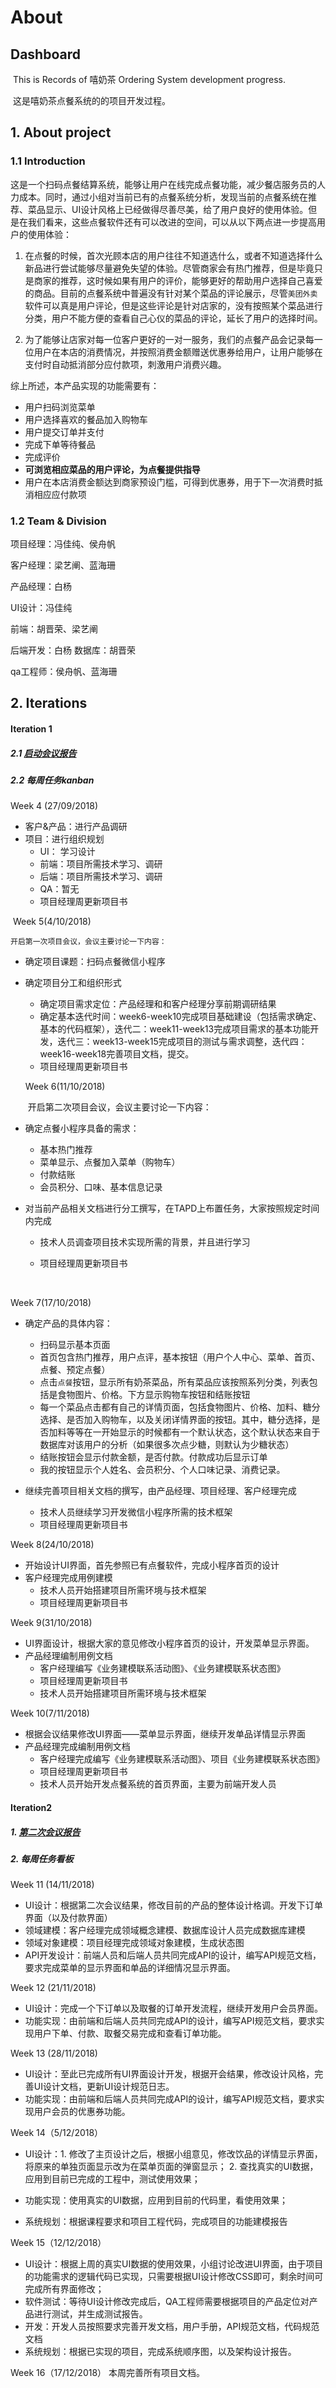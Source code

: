 
# About


## Dashboard

​	This is Records of 嘻奶茶 Ordering System development progress.

​	这是嘻奶茶点餐系统的的项目开发过程。


## 1. About project

### 1.1 Introduction
​	这是一个扫码点餐结算系统，能够让用户在线完成点餐功能，减少餐店服务员的人力成本。同时，通过小组对当前已有的点餐系统分析，发现当前的点餐系统在推荐、菜品显示、UI设计风格上已经做得尽善尽美，给了用户良好的使用体验。但是在我们看来，这些点餐软件还有可以改进的空间，可以从以下两点进一步提高用户的使用体验：
1. 在点餐的时候，首次光顾本店的用户往往不知道选什么，或者不知道选择什么新品进行尝试能够尽量避免失望的体验。尽管商家会有热门推荐，但是毕竟只是商家的推荐，这时候如果有用户的评价，能够更好的帮助用户选择自己喜爱的商品。目前的点餐系统中普遍没有针对某个菜品的评论展示，尽管`美团外卖`软件可以真是用户评论，但是这些评论是针对店家的，没有按照某个菜品进行分类，用户不能方便的查看自己心仪的菜品的评论，延长了用户的选择时间。

2. 为了能够让店家对每一位客户更好的一对一服务，我们的点餐产品会记录每一位用户在本店的消费情况，并按照消费金额赠送优惠券给用户，让用户能够在支付时自动抵消部分应付款项，刺激用户消费兴趣。

综上所述，本产品实现的功能需要有：

* 用户扫码浏览菜单
* 用户选择喜欢的餐品加入购物车
* 用户提交订单并支付
* 完成下单等待餐品
* 完成评价
* **可浏览相应菜品的用户评论，为点餐提供指导**
* 用户在本店消费金额达到商家预设门槛，可得到优惠券，用于下一次消费时抵消相应应付款项



### 1.2  Team & Division

项目经理：冯佳纯、侯舟帆

客户经理：梁艺阐、蓝海珊

产品经理：白杨

UI设计：冯佳纯

前端：胡晋荣、梁艺阐

后端开发：白杨 数据库：胡晋荣

qa工程师：侯舟帆、蓝海珊



## 


## 2. Iterations

#### Iteration 1

##### 2.1  [启动会议报告](https://github.com/2018SystemAnalysis/Wechat-Odering-System/blob/master/meeting_records/Inception.md)

##### 2.2  每周任务kanban
  Week 4 (27/09/2018)

- 客户&产品：进行产品调研
- 项目：进行组织规划
    - UI： 学习设计
    - 前端：项目所需技术学习、调研
    - 后端：项目所需技术学习、调研
    - QA：暂无
    - 项目经理周更新项目书




​    Week 5(4/10/2018)

  	开启第一次项目会议，会议主要讨论一下内容：

* 确定项目课题：扫码点餐微信小程序
* 确定项目分工和组织形式
    * 确定项目需求定位：产品经理和和客户经理分享前期调研结果
    * 确定基本迭代时间：week6-week10完成项目基础建设（包括需求确定、基本的代码框架），迭代二：week11-week13完成项目需求的基本功能开发，迭代三：week13-week15完成项目的测试与需求调整，迭代四：week16-week18完善项目文档，提交。
    * 项目经理周更新项目书




   Week 6(11/10/2018)

  ​	开启第二次项目会议，会议主要讨论一下内容：

*   确定点餐小程序具备的需求：

    * 基本热门推荐
    * 菜单显示、点餐加入菜单（购物车）
    * 付款结账
    * 会员积分、口味、基本信息记录

*   对当前产品相关文档进行分工撰写，在TAPD上布置任务，大家按照规定时间内完成

    * 技术人员调查项目技术实现所需的背景，并且进行学习

    * 项目经理周更新项目书

      ​


  Week 7(17/10/2018)

*   确定产品的具体内容：
    * 扫码显示基本页面
    * 首页包含热门推荐，用户点评，基本按钮（用户个人中心、菜单、首页、点餐、预定点餐）
    * 点击`点餐`按钮，显示所有奶茶菜品，所有菜品应该按照系列分类，列表包括是食物图片、价格。下方显示购物车按钮和结账按钮
    * 每一个菜品点击都有自己的详情页面，包括食物图片、价格、加料、糖分选择、是否加入购物车，以及关闭详情界面的按钮。其中，糖分选择，是否加料等等在一开始显示的时候都有一个默认状态，这个默认状态来自于数据库对该用户的分析（如果很多次点少糖，则默认为少糖状态）
    * 结账按钮会显示付款金额，是否付款。付款成功后显示订单
    * 我的按钮显示个人姓名、会员积分、个人口味记录、消费记录。

*   继续完善项目相关文档的撰写，由产品经理、项目经理、客户经理完成
    * 技术人员继续学习开发微信小程序所需的技术框架
    * 项目经理周更新项目书




  Week 8(24/10/2018)

* 开始设计UI界面，首先参照已有点餐软件，完成小程序首页的设计
* 客户经理完成用例建模
    * 技术人员开始搭建项目所需环境与技术框架
    * 项目经理周更新项目书




Week 9(31/10/2018)

* UI界面设计，根据大家的意见修改小程序首页的设计，开发菜单显示界面。
* 产品经理编制用例文档
    * 客户经理编写《业务建模联系活动图》、《业务建模联系状态图》
    * 项目经理周更新项目书
    * 技术人员开始搭建项目所需环境与技术框架


 

Week 10(7/11/2018)

* 根据会议结果修改UI界面——菜单显示界面，继续开发单品详情显示界面
* 产品经理完成编制用例文档
    * 客户经理完成编写《业务建模联系活动图》、项目《业务建模联系状态图》
    * 项目经理周更新项目书
    * 技术人员开始开发点餐系统的首页界面，主要为前端开发人员




#### Iteration2

##### 1. [第二次会议报告](https://github.com/2018SystemAnalysis/Wechat-Odering-System/tree/master/meeting_records/Inception2.md)

##### 2. 每周任务看板

Week 11 (14/11/2018)

* UI设计：根据第二次会议结果，修改目前的产品的整体设计格调。开发下订单界面（以及付款界面）
* 领域建模：客户经理完成领域概念建模、数据库设计人员完成数据库建模
* 领域对象建模：项目经理完成领域对象建模，生成状态图
* API开发设计：前端人员和后端人员共同完成API的设计，编写API规范文档，要求完成菜单的显示界面和单品的详细情况显示界面。



Week 12 (21/11/2018)
* UI设计：完成一个下订单以及取餐的订单开发流程，继续开发用户会员界面。
* 功能实现：由前端和后端人员共同完成API的设计，编写API规范文档，要求实现用户下单、付款、取餐交易完成和查看订单功能。

Week 13 (28/11/2018)
* UI设计：至此已完成所有UI界面设计开发，根据开会结果，修改设计风格，完善UI设计文档，更新UI设计规范日志。
* 功能实现：由前端和后端人员共同完成API的设计，编写API规范文档，要求实现用户会员的优惠券功能。


Week 14（5/12/2018）
* UI设计：1. 修改了主页设计之后，根据小组意见，修改饮品的详情显示界面，将原来的单独页面显示改为在菜单页面的弹窗显示；
         2. 查找真实的UI数据，应用到目前已完成的工程中，测试使用效果；
         
* 功能实现：使用真实的UI数据，应用到目前的代码里，看使用效果；
* 系统规划：根据课程要求和项目工程代码，完成项目的功能建模报告



Week 15（12/12/2018）
* UI设计：根据上周的真实UI数据的使用效果，小组讨论改进UI界面，由于项目的功能需求的逻辑代码已实现，只需要根据UI设计修改CSS即可，剩余时间可完成所有界面修改；
* 软件测试：等待UI设计修改完成后，QA工程师需要根据项目的产品定位对产品进行测试，并生成测试报告。
* 开发：开发人员按照要求完善开发文档，用户手册，API规范文档，代码规范文档
* 系统规划：根据已实现的项目，完成系统顺序图，以及架构设计报告。

Week 16（17/12/2018）
本周完善所有项目文档。

